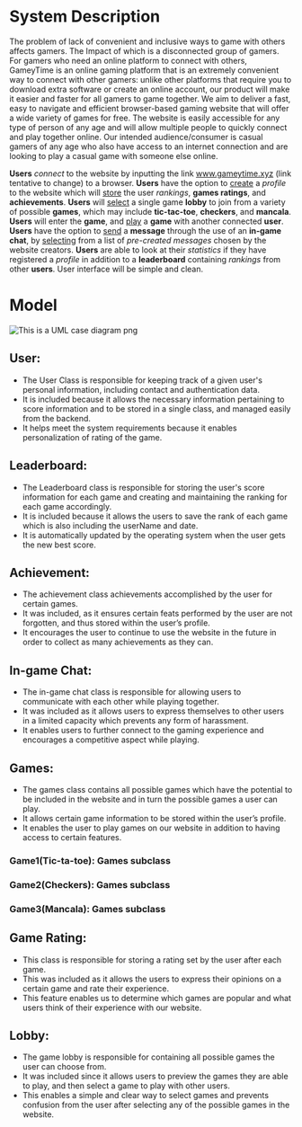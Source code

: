 # System Description

   The problem of lack of convenient and inclusive ways to game with others affects gamers. The Impact of which is a disconnected group of gamers. For gamers who need an online platform to connect with others, GameyTime is an online gaming platform that is an extremely convenient way to connect with other gamers: unlike other platforms that require you to download extra software or create an online account, our product will make it easier and faster for all gamers to game together. We aim to deliver a fast, easy to navigate and efficient browser-based gaming website that will offer a wide variety of games for free. The website is easily accessible for any type of person of any age and will allow multiple people to quickly connect and play together online. Our intended audience/consumer is casual gamers of any age who also have access to an internet connection and are looking to play a casual game with someone else online.

   **Users** *connect* to the website by inputting the link www.gameytime.xyz (link tentative to change) to a browser. **Users** have the option to <ins>create</ins> a *profile* to the website which will <ins>store</ins> the user *rankings*, **games ratings**, and **achievements**. **Users** will <ins>select</ins> a single game **lobby** to join from a variety of possible **games**, which may include **tic-tac-toe**, **checkers**, and **mancala**. **Users** will enter the **game**, and <ins>play</ins> a **game** with another connected **user**. **Users** have the option to <ins>send</ins> a **message** through the use of an **in-game chat**, by <ins>selecting</ins> from a list of *pre-created messages* chosen by the website creators. **Users** are able to look at their *statistics* if they have registered a *profile* in addition to a **leaderboard** containing *rankings* from other **users**. User interface will be simple and clean.

# Model
![This is a UML case diagram png](/Images/GameyTime_-_UML_Diagram.png)

## User:
- The User Class is responsible for keeping track of a given user's personal information, including contact and authentication data.
- It is included because it allows the necessary information pertaining to score information and to be stored in a single class, and managed easily from the backend.
- It helps meet the system requirements because it enables personalization of rating of the game.

## Leaderboard:
- The Leaderboard class is responsible for storing the user's score information for each game and creating and maintaining the ranking for each game accordingly.
- It is included because it allows the users to save the rank of each game which is also including the userName and date.
- It is automatically updated by the operating system when the user gets the new best score.

## Achievement: 

- The achievement class achievements accomplished by the user for certain games.
- It was included, as it ensures certain feats performed by the user are not forgotten, and thus stored within the user’s profile.
- It encourages the user to continue to use the website in the future in order to collect as many achievements as they can.

## In-game Chat:

- The in-game chat class is responsible for allowing users to communicate with each other while playing together.
- It was included as it allows users to express themselves to other users in a limited capacity which prevents any form of harassment. 
- It enables users to further connect to the gaming experience and encourages a competitive aspect while playing.

## Games:

- The games class contains all possible games which have the potential to be included in the website and in turn the possible games a user can play.
- It allows certain game information to be stored within the user’s profile.
- It enables the user to play games on our website in addition to having access to certain features.

### Game1(Tic-ta-toe): Games subclass
### Game2(Checkers): Games subclass
### Game3(Mancala): Games subclass 


## Game Rating: 

- This class is responsible for storing a rating set by the user after each game.
- This was included as it allows the users to express their opinions on a certain game and rate their experience. 
- This feature enables us to determine which games are popular and what users think of their experience with our website.

## Lobby:

- The game lobby is responsible for containing all possible games the user can choose from.
- It was included since it allows users to preview the games they are able to play, and then select a game to play with other users.
- This enables a simple and clear way to select games and prevents confusion from the user after selecting any of the possible games in the website. 

